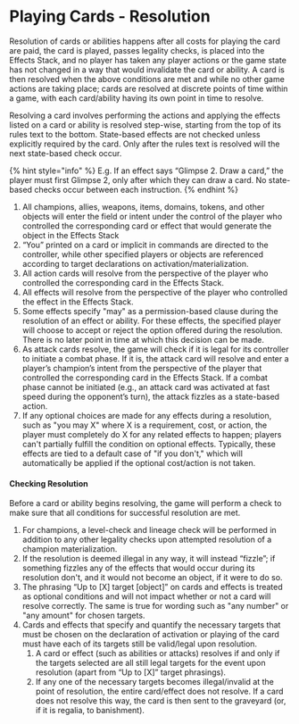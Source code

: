 # Playing Cards - Resolution

Resolution of cards or abilities happens after all costs for playing the card are paid, the card is played, passes legality checks, is placed into the Effects Stack, and no player has taken any player actions or the game state has not changed in a way that would invalidate the card or ability. A card is then resolved when the above conditions are met and while no other game actions are taking place; cards are resolved at discrete points of time within a game, with each card/ability having its own point in time to resolve.

Resolving a card involves performing the actions and applying the effects listed on a card or ability is resolved step-wise, starting from the top of its rules text to the bottom. State-based effects are not checked unless explicitly required by the card. Only after the rules text is resolved will the next state-based check occur.

{% hint style="info" %}
E.g. If an effect says “Glimpse 2. Draw a card,” the player must first Glimpse 2, only after which they can draw a card. No state-based checks occur between each instruction.
{% endhint %}

1. All champions, allies, weapons, items, domains, tokens, and other objects will enter the field or intent under the control of the player who controlled the corresponding card or effect that would generate the object in the Effects Stack
2. “You” printed on a card or implicit in commands are directed to the controller, while other specified players or objects are referenced according to target declarations on activation/materialization.
3. All action cards will resolve from the perspective of the player who controlled the corresponding card in the Effects Stack.
4. All effects will resolve from the perspective of the player who controlled the effect in the Effects Stack.
5. Some effects specify "may" as a permission-based clause during the resolution of an effect or ability. For these effects, the specified player will choose to accept or reject the option offered during the resolution. There is no later point in time at which this decision can be made.
6. As attack cards resolve, the game will check if it is legal for its controller to initiate a combat phase. If it is, the attack card will resolve and enter a player’s champion’s intent from the perspective of the player that controlled the corresponding card in the Effects Stack. If a combat phase cannot be initiated (e.g., an attack card was activated at fast speed during the opponent’s turn), the attack fizzles as a state-based action.
7. If any optional choices are made for any effects during a resolution, such as "you may X" where X is a requirement, cost, or action, the player must completely do X for any related effects to happen; players can't partially fulfill the condition on optional effects. Typically, these effects are tied to a default case of "if you don't," which will automatically be applied if the optional cost/action is not taken.



#### Checking Resolution

Before a card or ability begins resolving, the game will perform a check to make sure that all conditions for successful resolution are met.

1. For champions, a level-check and lineage check will be performed in addition to any other legality checks upon attempted resolution of a champion materialization.
2. If the resolution is deemed illegal in any way, it will instead “fizzle”; if something fizzles any of the effects that would occur during its resolution don't, and it would not become an object, if it were to do so.
3. The phrasing “Up to \[X] target \[object]” on cards and effects is treated as optional conditions and will not impact whether or not a card will resolve correctly. The same is true for wording such as "any number" or "any amount" for chosen targets.
4. Cards and effects that specify and quantify the necessary targets that must be chosen on the declaration of activation or playing of the card must have each of its targets still be valid/legal upon resolution.
   1. A card or effect (such as abilities or attacks) resolves if and only if the targets selected are all still legal targets for the event upon resolution (apart from “Up to \[X]” target phrasings).
   2. If any one of the necessary targets becomes illegal/invalid at the point of resolution, the entire card/effect does not resolve. If a card does not resolve this way, the card is then sent to the graveyard (or, if it is regalia, to banishment).





